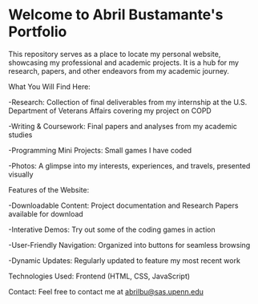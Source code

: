 # Welcome to Abril Bustamante's Portfolio
This repository serves as a place to locate my personal website, showcasing my professional and academic projects. It is a hub for my research, papers, and other endeavors from my academic journey. 

What You Will Find Here: 

-Research:
Collection of final deliverables from my internship at the U.S. Department of Veterans Affairs covering my project on COPD

-Writing & Coursework: 
Final papers and analyses from my academic studies

-Programming Mini Projects: 
Small games I have coded 

-Photos: 
A glimpse into my interests, experiences, and travels, presented visually



Features of the Website:



-Downloadable Content: 
Project documentation and Research Papers available for download

-Interative Demos: Try out some of the coding games in action

-User-Friendly Navigation: Organized into buttons for seamless browsing

-Dynamic Updates: Regularly updated to feature my most recent work

Technologies Used:
Frontend (HTML, CSS, JavaScript)

Contact:
Feel free to contact me at abrilbu@sas.upenn.edu


